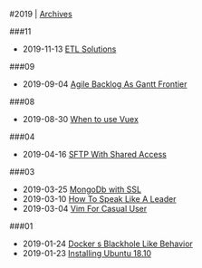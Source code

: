 
#2019 | [Archives](#index/contents.md)

###11
* 2019-11-13 [ETL Solutions](#blog/2019/2019-11-13-ETL-Solutions.md)

###09
* 2019-09-04 [Agile Backlog As Gantt Frontier](#blog/2019/2019-09-04-Agile-Backlog-As-Gantt-Frontier.md)

###08
* 2019-08-30 [When to use Vuex](#blog/2019/2019-08-30-When-to-use-Vuex.md)

###04
* 2019-04-16 [SFTP With Shared Access](#blog/2019/2019-04-16-SFTP-With-Shared-Access.md)

###03
* 2019-03-25 [MongoDb with SSL](#blog/2019/2019-03-25-MongoDb-with-SSL.md)
* 2019-03-10 [How To Speak Like A Leader](#blog/2019/2019-03-10-How-To-Speak-Like-A-Leader.md)
* 2019-03-04 [Vim For Casual User](#blog/2019/2019-03-04-Vim-For-Casual-User.md)

###01
* 2019-01-24 [Docker s Blackhole Like Behavior](#blog/2019/2019-01-24-Docker-s-Blackhole-Like-Behavior.md)
* 2019-01-23 [Installing Ubuntu 18.10](#blog/2019/2019-01-23-Installing-Ubuntu-18.10.md)

